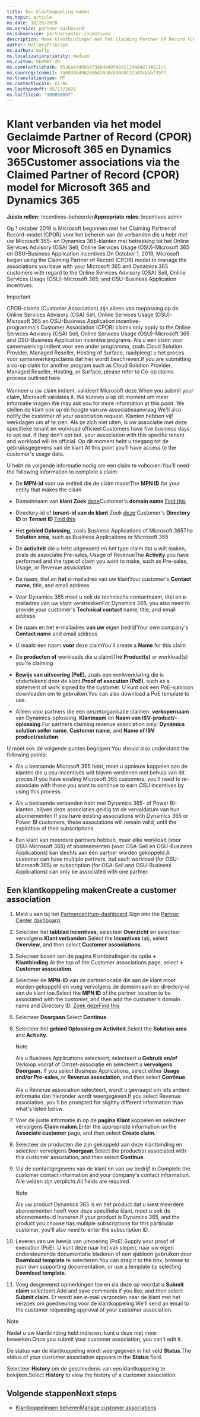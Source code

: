 ```yaml
---
title: Een klantkoppeling maken
ms.topic: article
ms.date: 10/28/2020
ms.service: partner-dashboard
ms.subservice: partnercenter-incentives
description: Maak klantbindingen met het Claiming Partner of Record (CPOR)-model. Helpt bij het beheren van verkoop, gebruik en incentives Microsoft 365 & Dynamics 365-klanten.
author: MalloryPrincipe
ms.author: mallp
ms.localizationpriority: medium
ms.custom: SEOMAY.20
ms.openlocfilehash: 9526a47d0b6d734bde48f403c11fa84d734511c1
ms.sourcegitcommit: 7a6836bd962d5b426a8cb34a9132a87cbbbf39f7
ms.translationtype: MT
ms.contentlocale: nl-NL
ms.lasthandoff: 05/13/2021
ms.locfileid: "109856097"
---
```

# <a name="customer-associations-via-the-claimed-partner-of-record-cpor-model-for-microsoft-365-and-dynamics-365"></a><span data-ttu-id="dc5c3-104">Klant verbanden via het model Geclaimde Partner of Record (CPOR) voor Microsoft 365 en Dynamics 365</span><span class="sxs-lookup"><span data-stu-id="dc5c3-104">Customer associations via the Claimed Partner of Record (CPOR) model for Microsoft 365 and Dynamics 365</span></span>


<span data-ttu-id="dc5c3-105">**Juiste rollen:** Incentives-beheerder</span><span class="sxs-lookup"><span data-stu-id="dc5c3-105">**Appropriate roles**: Incentives admin</span></span>

<span data-ttu-id="dc5c3-106">Op 1 oktober 2019 is Microsoft begonnen met het Claiming Partner of Record-model (CPOR) voor het beheren van de verbanden die u hebt met uw Microsoft 365- en Dynamics 365-klanten met betrekking tot het Online Services Advisory (OSA) Sell, Online Services Usage (OSU)-Microsoft 365 en OSU-Business Application incentives.</span><span class="sxs-lookup"><span data-stu-id="dc5c3-106">On October 1, 2019, Microsoft began using the Claiming Partner of Record (CPOR) model to manage the associations you have with your Microsoft 365 and Dynamics 365 customers with regard to the Online Services Advisory (OSA) Sell, Online Services Usage (OSU)-Microsoft 365, and OSU-Business Application incentives.</span></span>

>[!Important]
> <span data-ttu-id="dc5c3-107">CPOR-claims (Customer Association) zijn alleen van toepassing op de Online Services Advisory (OSA) Sell, Online Services Usage (OSU)-Microsoft 365 en OSU-Business Application incentive-programma's.</span><span class="sxs-lookup"><span data-stu-id="dc5c3-107">Customer Association (CPOR) claims only apply to the Online Services Advisory (OSA) Sell, Online Services Usage (OSU)-Microsoft 365 and OSU-Business Application incentive programs.</span></span> <span data-ttu-id="dc5c3-108">Als u een claim voor samenwerking indient voor een ander programma, zoals Cloud Solution Provider, Managed Reseller, Hosting of Surface, raadpleegt u het proces voor samenwerkingsclaims dat hier wordt beschreven.</span><span class="sxs-lookup"><span data-stu-id="dc5c3-108">If you are submitting a co-op claim for another program such as Cloud Solution Provider, Managed Reseller, Hosting, or Surface, please refer to Co-op claims process outlined here.</span></span> <br><br><span data-ttu-id="dc5c3-109">Wanneer u uw claim indient, valideert Microsoft deze.</span><span class="sxs-lookup"><span data-stu-id="dc5c3-109">When you submit your claim, Microsoft validates it.</span></span> <span data-ttu-id="dc5c3-110">We kunnen u op dit moment om meer informatie vragen.</span><span class="sxs-lookup"><span data-stu-id="dc5c3-110">We may ask you for more information at this point.</span></span> <span data-ttu-id="dc5c3-111">We stellen de klant ook op de hoogte van uw associatieaanvraag.</span><span class="sxs-lookup"><span data-stu-id="dc5c3-111">We'll also notify the customer of your association request.</span></span> <span data-ttu-id="dc5c3-112">Klanten hebben vijf werkdagen om af te zien. Als ze zich niet uiten, is uw associatie met deze specifieke tenant en workload officieel.</span><span class="sxs-lookup"><span data-stu-id="dc5c3-112">Customers have five business days to opt out. If they don't opt out, your association with this specific tenant and workload will be official.</span></span> <span data-ttu-id="dc5c3-113">Op dit moment hebt u toegang tot de gebruiksgegevens van de klant.</span><span class="sxs-lookup"><span data-stu-id="dc5c3-113">At this point you'll have access to the customer's usage data.</span></span> 

<span data-ttu-id="dc5c3-114">U hebt de volgende informatie nodig om een claim te voltooien:</span><span class="sxs-lookup"><span data-stu-id="dc5c3-114">You'll need the following information to complete a claim:</span></span>

- <span data-ttu-id="dc5c3-115">De **MPN-id** voor uw entiteit die de claim maakt</span><span class="sxs-lookup"><span data-stu-id="dc5c3-115">The **MPN ID** for your entity that makes the claim</span></span>

- <span data-ttu-id="dc5c3-116">Domeinnaam van **klant Zoek** [deze](find-ids-and-domain-names.md)</span><span class="sxs-lookup"><span data-stu-id="dc5c3-116">Customer's **domain name** [Find this](find-ids-and-domain-names.md)</span></span>

- <span data-ttu-id="dc5c3-117">Directory-id of **tenant-id van de klant** Zoek [deze](find-ids-and-domain-names.md) </span><span class="sxs-lookup"><span data-stu-id="dc5c3-117">Customer's **Directory ID** or **Tenant ID** [Find this](find-ids-and-domain-names.md)</span></span>

- <span data-ttu-id="dc5c3-118">Het **gebied Oplossing,** zoals Business Applications of Microsoft 365</span><span class="sxs-lookup"><span data-stu-id="dc5c3-118">The **Solution area**, such as Business Applications or Microsoft 365</span></span>

- <span data-ttu-id="dc5c3-119">De **activiteit** die u hebt uitgevoerd en het type claim dat u wilt maken, zoals de associatie Pre-sales, Usage of Revenue</span><span class="sxs-lookup"><span data-stu-id="dc5c3-119">The **Activity** you have performed and the type of claim you want to make, such as Pre-sales, Usage, or Revenue association</span></span>

- <span data-ttu-id="dc5c3-120">De naam, titel en **het** e-mailadres van uw klant</span><span class="sxs-lookup"><span data-stu-id="dc5c3-120">Your customer's **Contact name**, title, and email address</span></span>

- <span data-ttu-id="dc5c3-121">Voor Dynamics 365 moet u ook de  technische contactnaam, titel en e-mailadres van uw klant verstrekken</span><span class="sxs-lookup"><span data-stu-id="dc5c3-121">For Dynamics 365, you also need to provide your customer's **Technical contact** name, title, and email address</span></span>

- <span data-ttu-id="dc5c3-122">De naam en het e-mailadres **van uw** eigen bedrijf</span><span class="sxs-lookup"><span data-stu-id="dc5c3-122">Your own company's **Contact name** and email address</span></span>

- <span data-ttu-id="dc5c3-123">U maakt een naam **voor** deze claim</span><span class="sxs-lookup"><span data-stu-id="dc5c3-123">You'll create a **Name** for this claim</span></span>

- <span data-ttu-id="dc5c3-124">De **producten of** workloads die u claimt</span><span class="sxs-lookup"><span data-stu-id="dc5c3-124">The **Product(s)** or workload(s) you're claiming</span></span>

- <span data-ttu-id="dc5c3-125">**Bewijs van uitvoering (PoE),** zoals een werkverklaring die is ondertekend door de klant.</span><span class="sxs-lookup"><span data-stu-id="dc5c3-125">**Proof of execution (PoE)**, such as a statement of work signed by the customer.</span></span> <span data-ttu-id="dc5c3-126">U kunt ook een PoE-sjabloon downloaden om te gebruiken.</span><span class="sxs-lookup"><span data-stu-id="dc5c3-126">You can also download a PoE template to use.</span></span>

- <span data-ttu-id="dc5c3-127">Alleen voor partners die een omzetorganisatie claimen: **verkopernaam** van Dynamics-oplossing, **Klantnaam** en **Naam van ISV-product/-oplossing.**</span><span class="sxs-lookup"><span data-stu-id="dc5c3-127">For partners claiming revenue association only: **Dynamics solution seller name**, **Customer name**, and **Name of ISV product/solution**.</span></span> 

<span data-ttu-id="dc5c3-128">U moet ook de volgende punten begrijpen:</span><span class="sxs-lookup"><span data-stu-id="dc5c3-128">You should also understand the following points:</span></span>

- <span data-ttu-id="dc5c3-129">Als u bestaande Microsoft 365 hebt, moet u opnieuw koppelen aan de klanten die u osu-incentives wilt blijven verdienen met behulp van dit proces.</span><span class="sxs-lookup"><span data-stu-id="dc5c3-129">If you have existing Microsoft 365 customers, you'll need to re-associate with those you want to continue to earn OSU incentives by using this process.</span></span>

- <span data-ttu-id="dc5c3-130">Als u bestaande verbanden hebt met Dynamics 365- of Power BI-klanten, blijven deze associaties geldig tot de vervaldatum van hun abonnementen.</span><span class="sxs-lookup"><span data-stu-id="dc5c3-130">If you have existing associations with Dynamics 365 or Power BI customers, these associations will remain valid, until the expiration of their subscriptions.</span></span>

- <span data-ttu-id="dc5c3-131">Een klant kan meerdere partners hebben, maar elke workload (voor OSU-Microsoft 365) of abonnementen (voor OSA-Sell en OSU-Business Applications) kan slechts aan één partner worden gekoppeld.</span><span class="sxs-lookup"><span data-stu-id="dc5c3-131">A customer can have multiple partners, but each workload (for OSU-Microsoft 365) or subscription (for OSA-Sell and OSU-Business Applications) can only be associated with one partner.</span></span>

## <a name="create-a-customer-association"></a><span data-ttu-id="dc5c3-132">Een klantkoppeling maken</span><span class="sxs-lookup"><span data-stu-id="dc5c3-132">Create a customer association</span></span>

1. <span data-ttu-id="dc5c3-133">Meld u aan bij het [Partnercentrum-dashboard](https://partner.microsoft.com/dashboard/).</span><span class="sxs-lookup"><span data-stu-id="dc5c3-133">Sign into the [Partner Center dashboard](https://partner.microsoft.com/dashboard/).</span></span>

2. <span data-ttu-id="dc5c3-134">Selecteer het **tabblad Incentives,** selecteer **Overzicht** en selecteer vervolgens **Klant verbanden.**</span><span class="sxs-lookup"><span data-stu-id="dc5c3-134">Select the **Incentives** tab, select **Overview**, and then select **Customer associations**.</span></span>

3. <span data-ttu-id="dc5c3-135">Selecteer boven aan de pagina Klantbindingen de optie **+ Klantbinding.**</span><span class="sxs-lookup"><span data-stu-id="dc5c3-135">At the top of the Customer associations page, select **+ Customer association**.</span></span>

4. <span data-ttu-id="dc5c3-136">Selecteer de **MPN-ID** van de partnerlocatie die aan de klant moet worden gekoppeld en voeg vervolgens de domeinnaam en directory-id van de klant toe.</span><span class="sxs-lookup"><span data-stu-id="dc5c3-136">Select the **MPN ID** of the partner location to be associated with the customer, and then add the customer's domain name and Directory ID.</span></span> [<span data-ttu-id="dc5c3-137">Zoek deze</span><span class="sxs-lookup"><span data-stu-id="dc5c3-137">Find this</span></span>](find-ids-and-domain-names.md)

5. <span data-ttu-id="dc5c3-138">Selecteer **Doorgaan**.</span><span class="sxs-lookup"><span data-stu-id="dc5c3-138">Select **Continue**.</span></span>

6. <span data-ttu-id="dc5c3-139">Selecteer het **gebied Oplossing en** **Activiteit**.</span><span class="sxs-lookup"><span data-stu-id="dc5c3-139">Select the **Solution area** and **Activity**.</span></span> 

   >[!Note]
   >
   ><span data-ttu-id="dc5c3-140">Als u Business Applications selecteert, selecteert u **Gebruik en/of** Verkoop vooraf of Omzet-associatie en selecteert u **vervolgens Doorgaan.** </span><span class="sxs-lookup"><span data-stu-id="dc5c3-140">If you select Business Applications, select either **Usage and/or Pre-sales**, or **Revenue association**, and then select **Continue**.</span></span> 
   <br><br><span data-ttu-id="dc5c3-141">Als u Revenue association selecteert, wordt u gevraagd om iets andere informatie dan hieronder wordt weergegeven.</span><span class="sxs-lookup"><span data-stu-id="dc5c3-141">If you select Revenue association, you'll be prompted for slightly different information than what's listed below.</span></span>

7. <span data-ttu-id="dc5c3-142">Voer de juiste informatie in op de **pagina Klant** koppelen en selecteer vervolgens **Claim maken.**</span><span class="sxs-lookup"><span data-stu-id="dc5c3-142">Enter the appropriate information on the **Associate customer** page, and then select **Create claim**.</span></span>

8. <span data-ttu-id="dc5c3-143">Selecteer de producten die zijn gekoppeld aan deze klantbinding en selecteer vervolgens **Doorgaan.**</span><span class="sxs-lookup"><span data-stu-id="dc5c3-143">Select the product(s) associated with this customer association, and then select **Continue**.</span></span>

9. <span data-ttu-id="dc5c3-144">Vul de contactgegevens van de klant en van uw bedrijf in.</span><span class="sxs-lookup"><span data-stu-id="dc5c3-144">Complete the customer contact information and your company's contact information.</span></span> <span data-ttu-id="dc5c3-145">Alle velden zijn verplicht.</span><span class="sxs-lookup"><span data-stu-id="dc5c3-145">All fields are required.</span></span> 

   >[!NOTE]
   ><span data-ttu-id="dc5c3-146">Als uw product Dynamics 365 is en het product dat u kiest meerdere abonnementen heeft voor deze specifieke klant, moet u ook de abonnements-id invoeren.</span><span class="sxs-lookup"><span data-stu-id="dc5c3-146">If your product is Dynamics 365, and the product you choose has multiple subscriptions for this particular customer, you'll also need to enter the subscription ID.</span></span>

10. <span data-ttu-id="dc5c3-147">Leveren van uw bewijs van uitvoering (PoE).</span><span class="sxs-lookup"><span data-stu-id="dc5c3-147">Supply your proof of execution (PoE).</span></span> <span data-ttu-id="dc5c3-148">U kunt deze naar het vak slepen, naar uw eigen ondersteunende documentatie bladeren of een sjabloon gebruiken door **Download template** te selecteren.</span><span class="sxs-lookup"><span data-stu-id="dc5c3-148">You can drag it to the box, browse to your own supporting documentation, or use a template by selecting **Download template**.</span></span> 

11. <span data-ttu-id="dc5c3-149">Voeg desgewenst opmerkingen toe en sla deze op voordat u **Submit claim** selecteert.</span><span class="sxs-lookup"><span data-stu-id="dc5c3-149">Add and save comments if you like, and then select **Submit claim**.</span></span> <span data-ttu-id="dc5c3-150">Er wordt een e-mail verzonden naar de klant met het verzoek om goedkeuring voor de klantkoppeling.</span><span class="sxs-lookup"><span data-stu-id="dc5c3-150">We'll send an email to the customer requesting approval of your customer association.</span></span>

   >[!NOTE]
   ><span data-ttu-id="dc5c3-151">Nadat u uw klantbinding hebt indienen, kunt u deze niet meer bewerken.</span><span class="sxs-lookup"><span data-stu-id="dc5c3-151">Once you submit your customer association, you can't edit it.</span></span>

<span data-ttu-id="dc5c3-152">De status van de klantkoppeling wordt weergegeven in het veld **Status**.</span><span class="sxs-lookup"><span data-stu-id="dc5c3-152">The status of your customer association appears in the **Status** field.</span></span>

<span data-ttu-id="dc5c3-153">Selecteer **History** om de geschiedenis van een klantkoppeling te bekijken.</span><span class="sxs-lookup"><span data-stu-id="dc5c3-153">Select **History** to view the history of a customer association.</span></span>

## <a name="next-steps"></a><span data-ttu-id="dc5c3-154">Volgende stappen</span><span class="sxs-lookup"><span data-stu-id="dc5c3-154">Next steps</span></span>

- [<span data-ttu-id="dc5c3-155">Klantkoppelingen beheren</span><span class="sxs-lookup"><span data-stu-id="dc5c3-155">Manage customer associations</span></span>](incentives-manage-customer-associations.md)